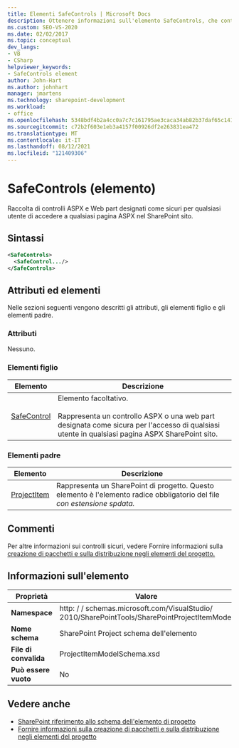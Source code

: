 ```yaml
---
title: Elementi SafeControls | Microsoft Docs
description: Ottenere informazioni sull'elemento SafeControls, che contiene una raccolta di controlli ASPX o web part contrassegnati come sicuri per l'accesso SharePoint pagina ASPX del sito.
ms.custom: SEO-VS-2020
ms.date: 02/02/2017
ms.topic: conceptual
dev_langs:
- VB
- CSharp
helpviewer_keywords:
- SafeControls element
author: John-Hart
ms.author: johnhart
manager: jmartens
ms.technology: sharepoint-development
ms.workload:
- office
ms.openlocfilehash: 5348bdf4b2a4cc0a7c7c161795ae3caca34ab82b37daf65c1415613631f92d97
ms.sourcegitcommit: c72b2f603e1eb3a4157f00926df2e263831ea472
ms.translationtype: MT
ms.contentlocale: it-IT
ms.lasthandoff: 08/12/2021
ms.locfileid: "121409306"
---
```

# <a name="safecontrols-element"></a>SafeControls (elemento)
  Raccolta di controlli ASPX e Web part designati come sicuri per qualsiasi utente di accedere a qualsiasi pagina ASPX nel SharePoint sito.

## <a name="syntax"></a>Sintassi

```xml
<SafeControls>
  <SafeControl.../>
</SafeControls>
```

## <a name="attributes-and-elements"></a>Attributi ed elementi
 Nelle sezioni seguenti vengono descritti gli attributi, gli elementi figlio e gli elementi padre.

### <a name="attributes"></a>Attributi
 Nessuno.

### <a name="child-elements"></a>Elementi figlio

|Elemento|Descrizione|
|-------------|-----------------|
|[SafeControl](../sharepoint/safecontrol-element.md)|Elemento facoltativo.<br /><br /> Rappresenta un controllo ASPX o una web part designata come sicura per l'accesso di qualsiasi utente in qualsiasi pagina ASPX SharePoint sito.|

### <a name="parent-elements"></a>Elementi padre

|Elemento|Descrizione|
|-------------|-----------------|
|[ProjectItem](../sharepoint/projectitem-element.md)|Rappresenta un SharePoint di progetto. Questo elemento è l'elemento radice obbligatorio del file *con estensione spdata.*|

## <a name="remarks"></a>Commenti
 Per altre informazioni sui controlli sicuri, vedere Fornire informazioni sulla [creazione di pacchetti e sulla distribuzione negli elementi del progetto.](../sharepoint/providing-packaging-and-deployment-information-in-project-items.md)

## <a name="element-information"></a>Informazioni sull'elemento

|Proprietà|Valore|
|-|-|
|**Namespace**|http: \/ \/ schemas.microsoft.com/VisualStudio/<br>2010/SharePointTools/SharePointProjectItemModel|
|**Nome schema**|SharePoint Project schema dell'elemento|
|**File di convalida**|ProjectItemModelSchema.xsd|
|**Può essere vuoto**|No|

## <a name="see-also"></a>Vedere anche
- [SharePoint riferimento allo schema dell'elemento di progetto](../sharepoint/sharepoint-project-item-schema-reference.md)
- [Fornire informazioni sulla creazione di pacchetti e sulla distribuzione negli elementi del progetto](../sharepoint/providing-packaging-and-deployment-information-in-project-items.md)

